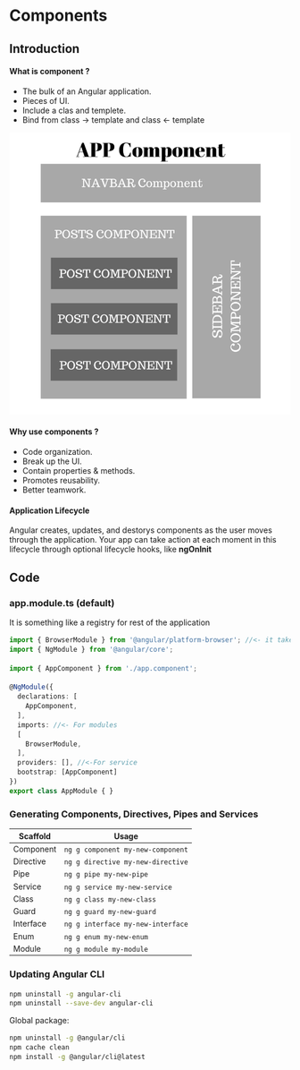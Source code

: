 # Components


## Introduction
#### What is component ?
 
- The bulk of an Angular application.
- Pieces of UI.
- Include a clas and templete.
- Bind from class -> template and class <- template
<img src="AppComponents.png" />
 
#### Why use components ?
- Code organization.
- Break up the UI.
- Contain properties & methods.
- Promotes reusability.
- Better teamwork.

#### Application Lifecycle
<p>Angular creates, updates, and destorys components as the user moves through the application. Your app can take action at each moment in this lifecycle through optional lifecycle hooks, like <strong>ngOnInit</strong></p>

## Code

### app.module.ts (default)
It is something like a registry for rest of the application
```TypeScript
import { BrowserModule } from '@angular/platform-browser'; //<- it takes care of display contents on the browser
import { NgModule } from '@angular/core';

import { AppComponent } from './app.component';

@NgModule({
  declarations: [
    AppComponent,
  ],
  imports: //<- For modules
  [
    BrowserModule,
  ],
  providers: [], //<-For service
  bootstrap: [AppComponent]
})
export class AppModule { }

```
### Generating Components, Directives, Pipes and Services
Scaffold  | Usage
---       | ---
Component | `ng g component my-new-component`
Directive | `ng g directive my-new-directive`
Pipe | `ng g pipe my-new-pipe`
Service | `ng g service my-new-service`
Class  | `ng g class my-new-class`
Guard  | `ng g guard my-new-guard`
Interface | `ng g interface my-new-interface`
Enum   | `ng g enum my-new-enum`
Module | `ng g module my-module`

### Updating Angular CLI

```bash
npm uninstall -g angular-cli
npm uninstall --save-dev angular-cli
```

Global package:
```bash
npm uninstall -g @angular/cli
npm cache clean
npm install -g @angular/cli@latest
```


